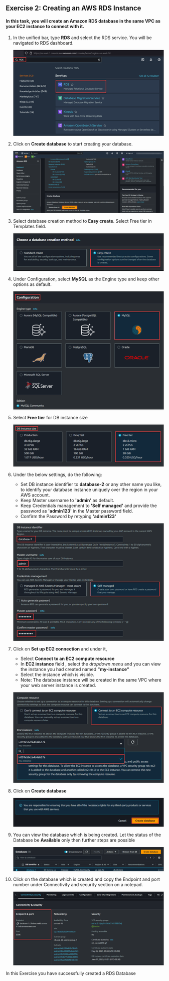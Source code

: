 ## Exercise 2: Creating an AWS RDS Instance

#### In this task, you will create an Amazon RDS database in the same VPC as your EC2 instance to connect with it.

1. In the unified bar, type **RDS** and select the RDS service. You will be navigated to RDS dashboard.

    ![](./images/img01.png)

2. Click on **Create database** to start creating your database.

   ![](./images/img02.png)

3. Select database creation method to **Easy create**.  Select Free tier in Templates field.

    ![](./images/img03.png)

4. Under Configuration, select **MySQL** as the Engine type and keep other options as default.

    ![](./images/img04.png)

5. Select **Free tier** for DB instance size 

    ![](./images/img05.png)

6. Under the below settings, do the following:
    - Set DB instance identifier to **database-2** or any other name you like, to identify your database instance uniquely over the region in your AWS account.
    - Keep Master username to **'admin'** as default.
    - Keep Credentials management to **'Self managed'** and provide the password as **'admin123'** in the Master password field.
    - Confirm the Password by retyping **'admin123'**

    ![](./images/img06.png)

7. Click on **Set up EC2 connection** and under it, 
    - Select **Connect to an EC2 compute resource** 
    - In **EC2 instance** field , select the *dropdown menu* and you can view the instance you had created named **"my-instance"**
    - Select the instance which is visible.
    - Note: The database instance will be created in the same VPC where your web server instance is created.

    ![](./images/img07.png)

8. Click on **Create database**

    ![](./images/img08.png)

9. You can view the database which is being created. Let the status of the Database be **Available** only then further steps are possible

    ![](./images/img09.png)

10. Click on the database which is created and copy the Endpoint and port number under Connectivity and security section on a notepad. 

    ![](./images/img10.png)

<validation step="60e7f64f-7c66-4ad4-ad8d-c62e8a6ea34d" />

In this Exercise you have successfully created a RDS Database
